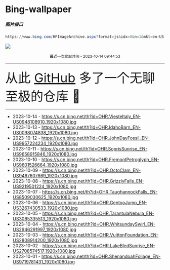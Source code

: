 # Bing-wallpaper

##### 图片接口

```powershell
https://www.bing.com/HPImageArchive.aspx?format=js&idx=0&n=1&mkt=en-US
```

 ![](https://s.cn.bing.net/th?id=OHR.ViesteItaly_EN-US0948108910_1920x1080.jpg)

<p align='center' >
    <small>
        最近一次爬取时间 - 2023-10-14 09:44:53
    </small>
    <br>
    <hr>
    <font size=7>
        <small>
           从此 <a href='https://github.com/'>GitHub</a> 多了一个无聊至极的仓库  🍳
        </small>
    </font>
    <hr>
</p>


- 2023-10-14 - https://s.cn.bing.net/th?id=OHR.ViesteItaly_EN-US0948108910_1920x1080.jpg 
- 2023-10-13 - https://s.cn.bing.net/th?id=OHR.IdahoBarn_EN-US0098074838_1920x1080.jpg 
- 2023-10-12 - https://s.cn.bing.net/th?id=OHR.JohnDayFossil_EN-US9957224234_1920x1080.jpg 
- 2023-10-11 - https://s.cn.bing.net/th?id=OHR.SoprisSunrise_EN-US9658915846_1920x1080.jpg 
- 2023-10-10 - https://s.cn.bing.net/th?id=OHR.FremontPetroglyph_EN-US9601526664_1920x1080.jpg 
- 2023-10-09 - https://s.cn.bing.net/th?id=OHR.OctoClam_EN-US9467607669_1920x1080.jpg 
- 2023-10-08 - https://s.cn.bing.net/th?id=OHR.GrizzlyFalls_EN-US9219501224_1920x1080.jpg 
- 2023-10-07 - https://s.cn.bing.net/th?id=OHR.TaughannockFalls_EN-US8509030625_1920x1080.jpg 
- 2023-10-06 - https://s.cn.bing.net/th?id=OHR.GentooJump_EN-US3267430533_1920x1080.jpg 
- 2023-10-05 - https://s.cn.bing.net/th?id=OHR.TarantulaNebula_EN-US3085335513_1920x1080.jpg 
- 2023-10-04 - https://s.cn.bing.net/th?id=OHR.WhitsundaySwirl_EN-US2946291997_1920x1080.jpg 
- 2023-10-03 - https://s.cn.bing.net/th?id=OHR.VuittonFoundation_EN-US2808914200_1920x1080.jpg 
- 2023-10-02 - https://s.cn.bing.net/th?id=OHR.LakeBledSunrise_EN-US2708574517_1920x1080.jpg 
- 2023-10-01 - https://s.cn.bing.net/th?id=OHR.ShenandoahFoliage_EN-US9719781431_1920x1080.jpg 
